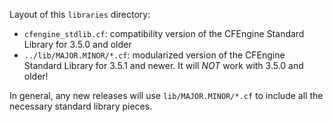 Layout of this `libraries` directory:

* `cfengine_stdlib.cf`: compatibility version of the CFEngine Standard Library for 3.5.0 and older
* `../lib/MAJOR.MINOR/*.cf`: modularized version of the CFEngine Standard Library for 3.5.1 and newer.  It will *NOT* work with 3.5.0 and older!

In general, any new releases will use `lib/MAJOR.MINOR/*.cf` to include all the necessary standard library pieces.
